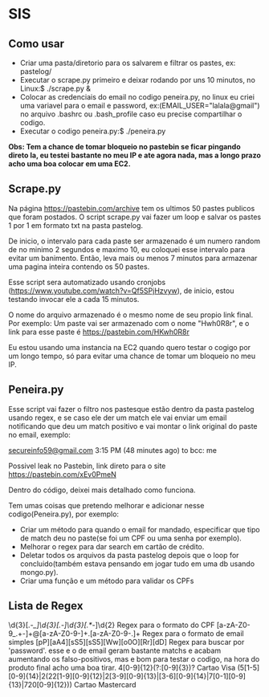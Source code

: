 # SIS

## Como usar
- Criar uma pasta/diretorio para os salvarem e filtrar os pastes, ex: pastelog/
- Executar o scrape.py primeiro e deixar rodando por uns 10 minutos, no Linux:$ ./scrape.py &
- Colocar as credenciais do email no codigo peneira.py, no linux eu criei uma variavel para o
email e password, ex:(EMAIL_USER="lalala@gmail") no arquivo .bashrc ou .bash_profile caso eu precise 
compartilhar o codigo.
- Executar o codigo peneira.py:$ ./peneira.py

**Obs: Tem a chance de tomar bloqueio no pastebin se ficar pingando direto la, eu testei bastante
no meu IP e ate agora nada, mas a longo prazo acho uma boa colocar em uma EC2.**                            
                                    
                                    
                                    
                                    
## Scrape.py

Na página https://pastebin.com/archive tem os ultimos 50 pastes publicos que foram postados.
O script scrape.py vai fazer um loop e salvar os pastes 1 por 1 em formato txt na pasta pastelog.

De inicio, o intervalo para cada paste ser armazenado é um numero random de no minimo 2 segundos 
e maximo 10, eu coloquei esse intervalo para evitar um banimento. Então, leva mais ou menos 7 minutos 
para armazenar uma pagina inteira contendo os 50 pastes.

Esse script sera automatizado usando cronjobs (https://www.youtube.com/watch?v=Qf5SPjHzvyw), 
de inicio, estou testando invocar ele a cada 15 minutos.

O nome do arquivo armazenado é o mesmo nome de seu propio link final. Por exemplo:
Um paste vai ser armazenado com o nome "Hwh0R8r", e o link para esse paste é https://pastebin.com/HKwh0R8r

Eu estou usando uma instancia na EC2 quando quero testar o cogigo por um longo tempo, só para evitar 
uma chance de tomar um bloqueio no meu IP. 



## Peneira.py


Esse script vai fazer o filtro nos pastesque estão dentro da pasta pastelog usando regex, e se caso ele der
um match ele vai enviar um email notificando que deu um match positivo e vai montar o link original 
do paste no email, exemplo:

secureinfo59@gmail.com
3:15 PM (48 minutes ago)
to bcc: me

Possivel leak no Pastebin, link direto para o site https://pastebin.com/xEv0PmeN

Dentro do código, deixei mais detalhado como funciona.



Tem umas coisas que pretendo melhorar e adicionar nesse codigo(Peneira.py), por exemplo: 
- Criar um método para quando o email for mandado, especificar que tipo de match deu no paste(se foi um CPF ou 
uma senha por exemplo).
- Melhorar o regex para dar search em cartão de crédito.
- Deletar todos os arquivos da pasta pastelog depois que o loop for concluido(também estava pensando em jogar 
tudo em uma db usando mongo.py).
- Criar uma função e um método para validar os CPFs 



## Lista de Regex

\d{3}[\.*-_]\d{3}[\.*-_]\d{3}[\.*-_]\d{2}            Regex para o formato do CPF
[a-zA-Z0-9_.+-]+@[a-zA-Z0-9-]+\.[a-zA-Z0-9-.]+       Regex para o formato de email simples
[pP][aA4][sS5][sS5][Ww][o0O][Rr][dD]                 Regex para buscar por 'password'. esse  e o de email geram bastante matchs e acabam aumentando os falso-positivos,
                                                     mas e bom para testar o codigo, na hora do produto final acho uma boa tirar.
4[0-9]{12}(?:[0-9]{3})?                              Cartao Visa
(5[1-5][0-9]{14}|2(22[1-9][0-9]{12}|2[3-9][0-9]{13}|[3-6][0-9]{14}|7[0-1][0-9]{13}|720[0-9]{12}))   Cartao Mastercard
